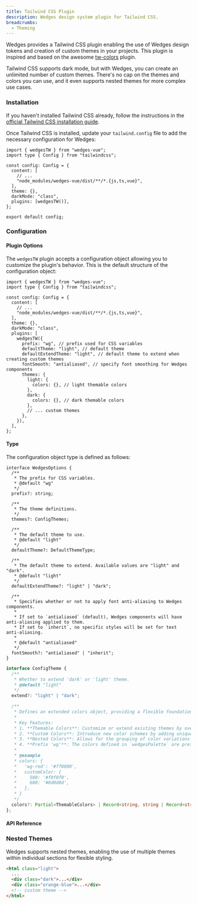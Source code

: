 ```yaml
---
title: Tailwind CSS Plugin
description: Wedges design system plugin for Tailwind CSS.
breadcrumbs:
  - Theming
---
```


Wedges provides a Tailwind CSS plugin enabling the use of Wedges design tokens and creation of custom themes in your projects. This plugin is inspired and based on the awesome <a href="https://github.com/L-Blondy/tw-colors" target="_blank" rel="nofollow noreferrer">tw-colors</a> plugin.

Tailwind CSS supports dark mode, but with Wedges, you can create an unlimited number of custom themes. There's no cap on the themes and colors you can use, and it even supports nested themes for more complex use cases.

### Installation

If you haven't installed Tailwind CSS already, follow the instructions in the <a href="https://tailwindcss.com/docs/installation/" target="_blank" rel='nofollow noreferrer'>official Tailwind CSS installation guide</a>.

Once Tailwind CSS is installed, update your `tailwind.config` file to add the necessary configuration for Wedges:

```tsx {2,7,10,11} title="tailwind.config.ts" showLineNumbers
import { wedgesTW } from "wedges-vue";
import type { Config } from "tailwindcss";

const config: Config = {
  content: [
    // ...
    "node_modules/wedges-vue/dist/**/*.{js,ts,vue}",
  ],
  theme: {},
  darkMode: "class",
  plugins: [wedgesTW()],
};

export default config;
```

### Configuration

#### Plugin Options

The `wedgesTW` plugin accepts a configuration object allowing you to customize the plugin's behavior. This is the default structure of the configuration object:

```tsx {12-24} title="tailwind.config.ts" showLineNumbers
import { wedgesTW } from "wedges-vue";
import type { Config } from "tailwindcss";

const config: Config = {
  content: [
    // ...
    "node_modules/wedges-vue/dist/**/*.{js,ts,vue}",
  ],
  theme: {},
  darkMode: "class",
  plugins: [
    wedgesTW({
      prefix: "wg", // prefix used for CSS variables
      defaultTheme: "light", // default theme
      defaultExtendTheme: "light", // default theme to extend when creating custom themes
      fontSmooth: "antialiased", // specify font smoothing for Wedges components
      themes: {
        light: {
          colors: {}, // light themable colors
        },
        dark: {
          colors: {}, // dark themable colors
        },
        // ... custom themes
      },
    }),
  ],
};
```

#### Type

The configuration object type is defined as follows:

```tsx showLineNumbers
interface WedgesOptions {
  /**
   * The prefix for CSS variables.
   * @default "wg"
   */
  prefix?: string;

  /**
   * The theme definitions.
   */
  themes?: ConfigThemes;

  /**
   * The default theme to use.
   * @default "light"
   */
  defaultTheme?: DefaultThemeType;

  /**
   * The default theme to extend. Available values are "light" and "dark".
   * @default "light"
   */
  defaultExtendTheme?: "light" | "dark";

  /**
   * Specifies whether or not to apply font anti-aliasing to Wedges components.
   *
   * If set to `antialiased` (default), Wedges components will have anti-aliasing applied to them.
   * If set to `inherit`, no specific styles will be set for text anti-aliasing.
   *
   * @default "antialiased"
   */
  fontSmooth?: "antialiased" | "inherit";
}
```

```ts showLineNumbers
interface ConfigTheme {
  /**
   * Whether to extend 'dark' or 'light' theme.
   * @default "light"
   */
  extend?: "light" | "dark";

  /**
   * Defines an extended colors object, providing a flexible foundation for theming or custom color configurations.
   *
   * Key Features:
   * 1. **Themable Colors**: Customize or extend existing themes by overriding values in the `wedgesPalette`.
   * 2. **Custom Colors**: Introduce new color schemes by adding unique key-value pairs.
   * 3. **Nested Colors**: Allows for the grouping of color variations under a single key, facilitating organized and hierarchical color definitions.
   * 4. **Prefix 'wg'**: The colors defined in `wedgesPalette` are prefixed with 'wg' to prevent conflicts with the standard Tailwind color palette, ensuring a seamless integration.
   *
   * @example
   * colors: {
   *   'wg-red': '#ff0000',
   *   customColor: {
   *     500: '#f0f0f0',
   *     600: '#0d0d0d',
   *   },
   * }
   */
  colors?: Partial<ThemableColors> | Record<string, string | Record<string, string>>;
};
```

#### API Reference

<!-- @include: ../../meta/TailwindPlugin.md -->

### Nested Themes

Wedges supports nested themes, enabling the use of multiple themes within individual sections for flexible styling.

```html showLineNumbers /light/ /dark/2-3/ /orange-blue/
<html class="light">
  ...
  <div class="dark">...</div>
  <div class="orange-blue">...</div>
  <!-- custom theme -->
</html>
```

